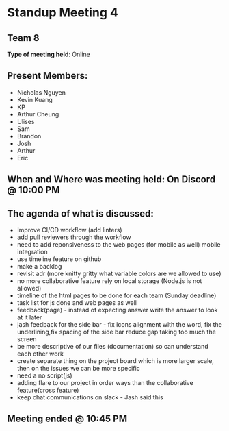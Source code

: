 # Standup Meeting 4
## Team 8

**Type of meeting held**: Online

## Present Members:
- Nicholas Nguyen
- Kevin Kuang
- KP
- Arthur Cheung
- Ulises
- Sam
- Brandon 
- Josh
- Arthur
- Eric

## When and Where was meeting held: On Discord @ 10:00 PM

## The agenda of what is discussed:
- Improve CI/CD workflow (add linters)
- add pull reviewers through the workflow
- need to add reponsiveness to the web pages (for mobile as well) mobile integration
- use timeline feature on github
- make a backlog
- revisit adr (more knitty gritty what variable colors are we allowed to use)
- no more collaborative feature rely on local storage (Node.js is not allowed)
- timeline of the html pages to be done for each team (Sunday deadline)
- task list for js done and web pages as well
- feedback(page) - instead of expecting answer write the answer to look at it later
- jash feedback for the side bar - fix icons alignment with the word, fix the underlining,fix spacing of the side bar reduce gap taking too much the screen
- be more descriptive of our files (documentation) so can understand each other work
- create separate thing on the project board which is more larger scale, then on the issues we can be more specific
- need a no script(js)
- adding flare to our project in order ways than the collaborative feature(cross feature)
- keep chat communications on slack - Jash said this

## Meeting ended @ 10:45 PM

